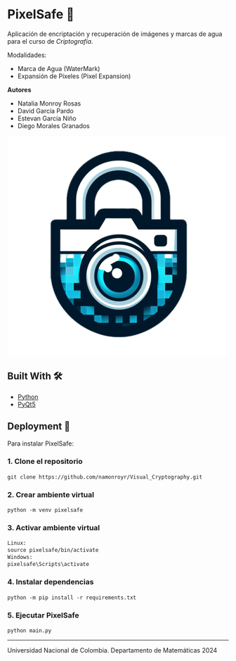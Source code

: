 # PixelSafe 🔐
Aplicación de encriptación y recuperación de imágenes y marcas de agua para el curso de *Criptografía*.

Modalidades:
- Marca de Agua (WaterMark)
- Expansión de Píxeles (Pixel Expansion)

**Autores**
- Natalia Monroy Rosas
- David García Pardo
- Estevan Garcia Niño
- Diego Morales Granados

<div align="center">
    <img src="PixelSafe_logo.png" alt="Texto alternativo" width="500" height="500"/>
</div>

## Built With 🛠️

* [Python](https://www.python.org/)
* [PyQt5](https://pypi.org/project/PyQt5/)

<!-- GETTING STARTED -->
## Deployment 🚀
Para instalar PixelSafe:

### 1. Clone el repositorio
```
git clone https://github.com/namonroyr/Visual_Cryptography.git
```

### 2. Crear ambiente virtual
```
python -m venv pixelsafe
```

### 3. Activar ambiente virtual
```
Linux:
source pixelsafe/bin/activate
Windows:
pixelsafe\Scripts\activate
```

### 4. Instalar dependencias
```
python -m pip install -r requirements.txt
```

### 5. Ejecutar PixelSafe
```
python main.py
```

---

Universidad Nacional de Colombia.
Departamento de Matemáticas 
2024
